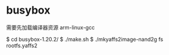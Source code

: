 # busybox

需要先加载编译器资源 arm-linux-gcc

$ cd busybox-1.20.2/
$ ./make.sh
$ ./mkyaffs2image-nand2g fs rootfs.yaffs2